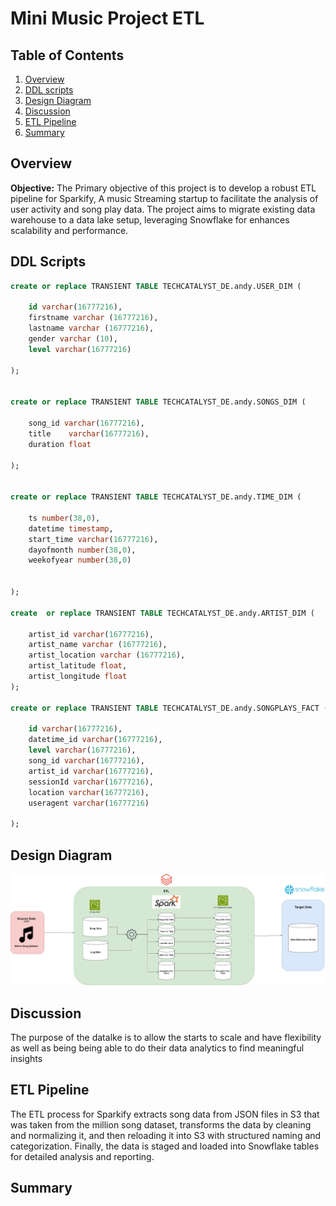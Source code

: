 # Mini Music Project ETL
## Table of Contents
1. [Overview](#overview)
2. [DDL scripts](#ddl-scripts)
3. [Design Diagram](#design-diagram)
4. [Discussion](#Discussion)
5. [ETL Pipeline](#ETLPipeline)
6. [Summary](#Summary)

## Overview
**Objective:** The Primary objective of this project is to develop a robust ETL pipeline for Sparkify, A music Streaming startup to facilitate the analysis of user activity and song play data. The project aims to migrate existing data warehouse to a data lake setup, leveraging Snowflake for enhances scalability and performance.

## DDL Scripts
```sql
create or replace TRANSIENT TABLE TECHCATALYST_DE.andy.USER_DIM (

    id varchar(16777216),
    firstname varchar (16777216),
    lastname varchar (16777216),
    gender varchar (10),
    level varchar(16777216)
    
);


create or replace TRANSIENT TABLE TECHCATALYST_DE.andy.SONGS_DIM (
    
    song_id varchar(16777216),
    title    varchar(16777216),
    duration float

);


create or replace TRANSIENT TABLE TECHCATALYST_DE.andy.TIME_DIM (

    ts number(38,0),
    datetime timestamp,
    start_time varchar(16777216),
    dayofmonth number(38,0),
    weekofyear number(38,0)
    

);

create  or replace TRANSIENT TABLE TECHCATALYST_DE.andy.ARTIST_DIM (

    artist_id varchar(16777216),
    artist_name varchar (16777216),
    artist_location varchar (16777216),
    artist_latitude float,
    artist_longitude float
);

create or replace TRANSIENT TABLE TECHCATALYST_DE.andy.SONGPLAYS_FACT (

    id varchar(16777216),
    datetime_id varchar(16777216),
    level varchar(16777216),
    song_id varchar(16777216),
    artist_id varchar(16777216),
    sessionId varchar(16777216),
    location varchar(16777216),
    useragent varchar(16777216)

);
```
## Design Diagram
![dataArchitechtureDiagram](million-song-project\images\Image20240718142557.jpg)
## Discussion
The purpose of the datalke is to allow the starts to scale and have flexibility as well as being being able to do their data analytics to find meaningful insights
## ETL Pipeline
The ETL process for Sparkify extracts song data from JSON files in S3 that was taken from the million song dataset, transforms the data by cleaning and normalizing it,  and then reloading it into S3 with structured naming and categorization. Finally, the data is staged and loaded into Snowflake tables for detailed analysis and reporting.
## Summary